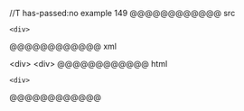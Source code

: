 //T has-passed:no
example 149
@@@@@@@@@@@@ src
  <div>

    <div>
@@@@@@@@@@@@ xml
<?xml version="1.0" encoding="UTF-8"?>
<!DOCTYPE document SYSTEM "CommonMark.dtd">
<document xmlns="http://commonmark.org/xml/1.0">
  <html_block>  &lt;div&gt;
</html_block>
  <code_block>&lt;div&gt;
</code_block>
</document>
@@@@@@@@@@@@ html
  <div>
<pre><code>&lt;div&gt;
</code></pre>
@@@@@@@@@@@@
